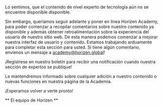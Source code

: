Lo sentimos, que el contenido de nivel experto de tecnología aún no se encuentre disponible disponible.

Sin embargo, queríamos seguir adelante y poner en línea Horizen Academy, para poder comenzar a recopilar comentarios sobre nuestro contenido ya disponible y además obtener retroalimentación sobre la experiencia del usuario de nuestro sitio web. De esta manera podemos comenzar a mejorar nuestra interfaz de usuario y contenido. Estamos trabajando arduamente para completar esta sección para usted. Si tiene algún comentario, envíenos un mensaje a academy@horizen.global!

¡Regístrese en nuestro boletín para recibir una notificación cuando nuestra sección de expertos se publique!

Le mantendremos informado sobre cualquier adición a nuestro contenido o nuevas funciones en nuestra página de la Academia.

¡Esperamos volver a verte pronto!

** El equipo de Horizen **